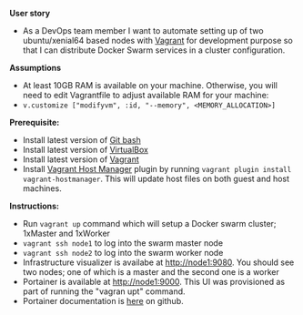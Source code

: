 **User story**
- As a DevOps team member I want to automate setting up of two ubuntu/xenial64 based nodes with [Vagrant](https://www.vagrantup.com/) for development purpose so that I can distribute Docker Swarm services in a cluster configuration.

**Assumptions**
-	At least 10GB RAM is available on your machine. Otherwise, you will need to edit Vagrantfile to adjust available RAM for your machine:
  -	`v.customize ["modifyvm", :id, "--memory", <MEMORY_ALLOCATION>]`

**Prerequisite:**
-	Install latest version of  [Git bash](https://git-scm.com/downloads)
-	Install latest version of [VirtualBox](https://www.virtualbox.org/wiki/Downloads)
-	Install latest version of  [Vagrant](https://www.vagrantup.com/intro/getting-started/install.html)
-	Install [Vagrant Host Manager](https://github.com/devopsgroup-io/vagrant-hostmanager) plugin by running ```vagrant plugin install vagrant-hostmanager```. This will update host files on both guest and host machines.

**Instructions:**
-	Run ```vagrant up``` command which will setup a Docker swarm cluster; 1xMaster and 1xWorker
  - ```vagrant ssh node1``` to log into the swarm master node
  - ```vagrant ssh node2``` to log into the swarm worker node
- Infrastructure visualizer is availabe at [http://node1:9080](http://node1:9080). You should see two nodes; one of which is a master and the second one is a worker
- Portainer is available at [http://node1:9000](http://node1:9000). This UI was provisioned as part of running the "vagran upt" command.
 - Portainer documentation is [here](https://hub.docker.com/r/portainer/portainer/) on github.
